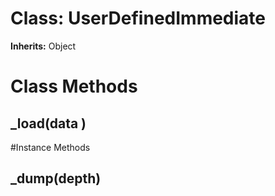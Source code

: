 # Class: UserDefinedImmediate
**Inherits:** Object
    



# Class Methods
## _load(data ) [](#method-c-_load)

#Instance Methods
## _dump(depth) [](#method-i-_dump)

